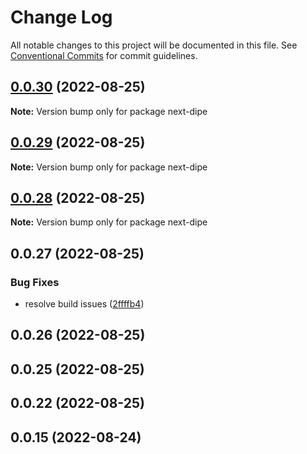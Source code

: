 # Change Log

All notable changes to this project will be documented in this file.
See [Conventional Commits](https://conventionalcommits.org) for commit guidelines.

## [0.0.30](https://github.com/DavideBruner/data-pipe/compare/next-dipe@0.0.28...next-dipe@0.0.30) (2022-08-25)

**Note:** Version bump only for package next-dipe





## [0.0.29](https://github.com/DavideBruner/data-pipe/compare/next-dipe@0.0.28...next-dipe@0.0.29) (2022-08-25)

**Note:** Version bump only for package next-dipe





## [0.0.28](https://github.com/DavideBruner/data-pipe/compare/next-dipe@0.0.27...next-dipe@0.0.28) (2022-08-25)

**Note:** Version bump only for package next-dipe





## 0.0.27 (2022-08-25)


### Bug Fixes

* resolve build issues ([2ffffb4](https://github.com/DavideBruner/data-pipe/commit/2ffffb4f1364a8d17a0799e86284cfc34147d65a))



## 0.0.26 (2022-08-25)



## 0.0.25 (2022-08-25)



## 0.0.22 (2022-08-25)



## 0.0.15 (2022-08-24)
